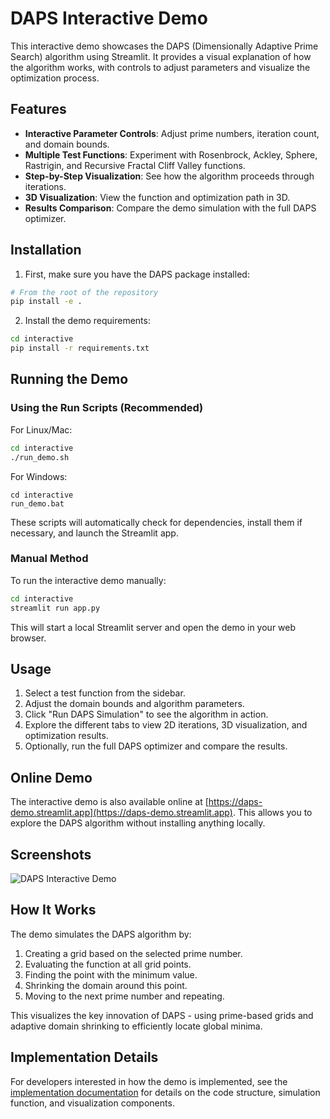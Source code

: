 # DAPS Interactive Demo

This interactive demo showcases the DAPS (Dimensionally Adaptive Prime Search) algorithm using Streamlit. It provides a visual explanation of how the algorithm works, with controls to adjust parameters and visualize the optimization process.

## Features

- **Interactive Parameter Controls**: Adjust prime numbers, iteration count, and domain bounds.
- **Multiple Test Functions**: Experiment with Rosenbrock, Ackley, Sphere, Rastrigin, and Recursive Fractal Cliff Valley functions.
- **Step-by-Step Visualization**: See how the algorithm proceeds through iterations.
- **3D Visualization**: View the function and optimization path in 3D.
- **Results Comparison**: Compare the demo simulation with the full DAPS optimizer.

## Installation

1. First, make sure you have the DAPS package installed:

```bash
# From the root of the repository
pip install -e .
```

2. Install the demo requirements:

```bash
cd interactive
pip install -r requirements.txt
```

## Running the Demo

### Using the Run Scripts (Recommended)

For Linux/Mac:
```bash
cd interactive
./run_demo.sh
```

For Windows:
```
cd interactive
run_demo.bat
```

These scripts will automatically check for dependencies, install them if necessary, and launch the Streamlit app.

### Manual Method

To run the interactive demo manually:

```bash
cd interactive
streamlit run app.py
```

This will start a local Streamlit server and open the demo in your web browser.

## Usage

1. Select a test function from the sidebar.
2. Adjust the domain bounds and algorithm parameters.
3. Click "Run DAPS Simulation" to see the algorithm in action.
4. Explore the different tabs to view 2D iterations, 3D visualization, and optimization results.
5. Optionally, run the full DAPS optimizer and compare the results.

## Online Demo

The interactive demo is also available online at [https://daps-demo.streamlit.app](https://daps-demo.streamlit.app). This allows you to explore the DAPS algorithm without installing anything locally.

## Screenshots

![DAPS Interactive Demo](../docs/assets/daps_demo_screenshot.png)

## How It Works

The demo simulates the DAPS algorithm by:

1. Creating a grid based on the selected prime number.
2. Evaluating the function at all grid points.
3. Finding the point with the minimum value.
4. Shrinking the domain around this point.
5. Moving to the next prime number and repeating.

This visualizes the key innovation of DAPS - using prime-based grids and adaptive domain shrinking to efficiently locate global minima.

## Implementation Details

For developers interested in how the demo is implemented, see the [implementation documentation](../docs/interactive/implementation.md) for details on the code structure, simulation function, and visualization components. 